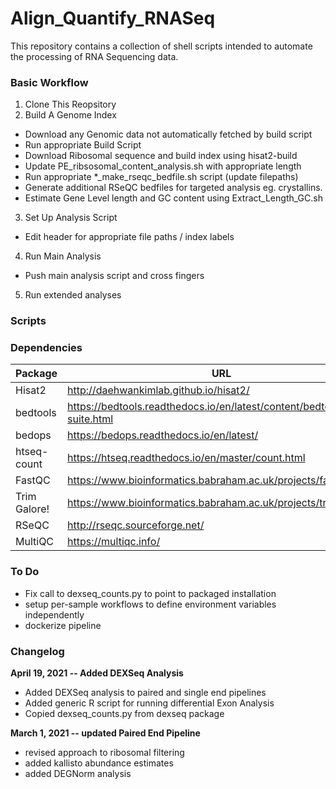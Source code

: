 # Align_Quantify_RNASeq

This repository contains a collection of shell scripts intended to
automate the processing of RNA Sequencing data.

### Basic Workflow
1. Clone This Reopsitory
2. Build A Genome Index
  * Download any Genomic data not automatically fetched by build script
  * Run appropriate Build Script
  * Download Ribosomal sequence and build index using hisat2-build
  * Update PE_ribsosomal_content_analysis.sh with appropriate length
  * Run appropriate \*_make_rseqc_bedfile.sh script (update filepaths)
  * Generate additional RSeQC bedfiles for targeted analysis eg. crystallins.
  * Estimate Gene Level length and GC content using Extract_Length_GC.sh
3. Set Up Analysis Script
  * Edit header for appropriate file paths / index labels
4. Run Main Analysis
  * Push main analysis script and cross fingers
5. Run extended analyses

### Scripts

### Dependencies
Package | URL
------- | ------
Hisat2 | http://daehwankimlab.github.io/hisat2/
bedtools | https://bedtools.readthedocs.io/en/latest/content/bedtools-suite.html
bedops | https://bedops.readthedocs.io/en/latest/
htseq-count | https://htseq.readthedocs.io/en/master/count.html
FastQC | https://www.bioinformatics.babraham.ac.uk/projects/fastqc/
Trim Galore! | https://www.bioinformatics.babraham.ac.uk/projects/trim_galore/
RSeQC | http://rseqc.sourceforge.net/
MultiQC | https://multiqc.info/

### To Do
  * Fix call to dexseq_counts.py to point to packaged installation
  * setup per-sample workflows to define environment variables independently
  * dockerize pipeline

### Changelog

**April 19, 2021 -- Added DEXSeq Analysis**
  * Added DEXSeq analysis to paired and single end pipelines
  * Added generic R script for running differential Exon Analysis
  * Copied dexseq_counts.py from dexseq package

**March 1, 2021 -- updated Paired End Pipeline**
  * revised approach to ribosomal filtering
  * added kallisto abundance estimates
  * added DEGNorm analysis
